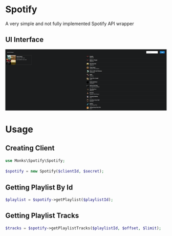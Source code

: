 # Spotify
A very simple and not fully implemented Spotify API wrapper

## UI Interface
![Spotify Wrapper Example](SpotifyAPI_2.png)
# Usage

## Creating Client

```php
use Monks\Spotify\Spotify;

$spotify = new Spotify($clientId, $secret);
```

## Getting Playlist By Id

```php
$playlist = $spotify->getPlaylist($playlistId);
```

## Getting Playlist Tracks

```php
$tracks = $spotify->getPlaylistTracks($playlistId, $offset, $limit);
```
